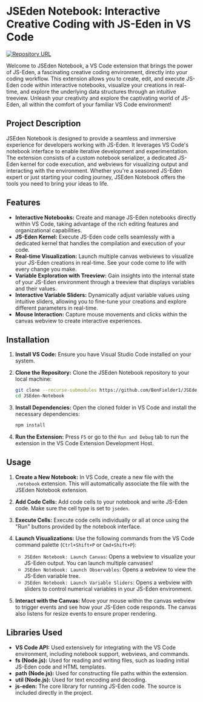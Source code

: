 # JSEden Notebook: Interactive Creative Coding with JS-Eden in VS Code

[![Repository URL](https://img.shields.io/badge/GitHub-Repository-blue?style=flat-square&logo=github)](https://github.com/BenFielder1/JSEden-Notebook)

Welcome to JSEden Notebook, a VS Code extension that brings the power of JS-Eden, a fascinating creative coding environment, directly into your coding workflow. This extension allows you to create, edit, and execute JS-Eden code within interactive notebooks, visualize your creations in real-time, and explore the underlying data structures through an intuitive treeview. Unleash your creativity and explore the captivating world of JS-Eden, all within the comfort of your familiar VS Code environment!

## Project Description

JSEden Notebook is designed to provide a seamless and immersive experience for developers working with JS-Eden. It leverages VS Code's notebook interface to enable iterative development and experimentation. The extension consists of a custom notebook serializer, a dedicated JS-Eden kernel for code execution, and webviews for visualizing output and interacting with the environment. Whether you're a seasoned JS-Eden expert or just starting your coding journey, JSEden Notebook offers the tools you need to bring your ideas to life.

## Features

*   **Interactive Notebooks:** Create and manage JS-Eden notebooks directly within VS Code, taking advantage of the rich editing features and organizational capabilities.
*   **JS-Eden Kernel:** Execute JS-Eden code cells seamlessly with a dedicated kernel that handles the compilation and execution of your code.
*   **Real-time Visualization:** Launch multiple canvas webviews to visualize your JS-Eden creations in real-time. See your code come to life with every change you make.
*   **Variable Exploration with Treeview:** Gain insights into the internal state of your JS-Eden environment through a treeview that displays variables and their values.
*   **Interactive Variable Sliders:** Dynamically adjust variable values using intuitive sliders, allowing you to fine-tune your creations and explore different parameters in real-time.
*   **Mouse Interaction:**  Capture mouse movements and clicks within the canvas webview to create interactive experiences.

## Installation

1.  **Install VS Code:** Ensure you have Visual Studio Code installed on your system.
2.  **Clone the Repository:** Clone the JSEden Notebook repository to your local machine:

    ```bash
    git clone --recurse-submodules https://github.com/BenFielder1/JSEden-Notebook.git
    cd JSEden-Notebook
    ```

3.  **Install Dependencies:**  Open the cloned folder in VS Code and install the necessary dependencies:

    ```bash
    npm install
    ```

5.  **Run the Extension:** Press `F5` or go to the `Run and Debug` tab to run the extension in the VS Code Extension Development Host.

## Usage

1.  **Create a New Notebook:** In VS Code, create a new file with the `.notebook` extension.  This will automatically associate the file with the JSEden Notebook extension.
2.  **Add Code Cells:** Add code cells to your notebook and write JS-Eden code.  Make sure the cell type is set to `jseden`.
3.  **Execute Cells:** Execute code cells individually or all at once using the "Run" buttons provided by the notebook interface.
4.  **Launch Visualizations:** Use the following commands from the VS Code command palette (`Ctrl+Shift+P` or `Cmd+Shift+P`):

    *   `JSEden Notebook: Launch Canvas`: Opens a webview to visualize your JS-Eden output.  You can launch multiple canvases!
    *   `JSEden Notebook: Launch Observables`: Opens a webview to view the JS-Eden variable tree.
    *   `JSEden Notebook: Launch Variable Sliders`: Opens a webview with sliders to control numerical variables in your JS-Eden environment.
5.  **Interact with the Canvas:** Move your mouse within the canvas webview to trigger events and see how your JS-Eden code responds. The canvas also listens for resize events to ensure proper rendering.

## Libraries Used

*   **VS Code API:**  Used extensively for integrating with the VS Code environment, including notebook support, webviews, and commands.
*   **fs (Node.js):**  Used for reading and writing files, such as loading initial JS-Eden code and HTML templates.
*   **path (Node.js):** Used for constructing file paths within the extension.
*   **util (Node.js):**  Used for text encoding and decoding.
*   **js-eden:** The core library for running JS-Eden code. The source is included directly in the project.


